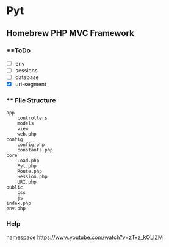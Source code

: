 # Pyt

## Homebrew PHP MVC Framework

### **ToDo
- [ ] env
- [ ] sessions
- [ ] database
- [X] uri-segment

### ** File Structure
```
app
    controllers
    models
    view
    web.php
config
    config.php
    constants.php
core
    Load.php 
    Pyt.php
    Route.php
    Session.php
    URI.php 
public
    css
    js 
index.php
env.php
```

### Help
namespace https://www.youtube.com/watch?v=zTxz_kOLIZM